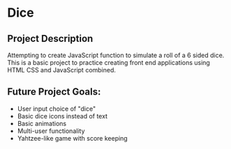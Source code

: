 # Dice

## Project Description
Attempting to create JavaScript function to simulate a roll of a 6 sided dice. This is a basic project to practice creating front end applications
using HTML CSS and JavaScript combined.  

## Future Project Goals:

* User input choice of "dice"
* Basic dice icons instead of text
* Basic animations
* Multi-user functionality
* Yahtzee-like game with score keeping


